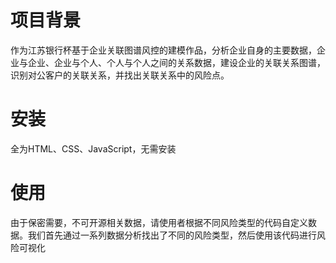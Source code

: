 # 项目背景
作为江苏银行杯基于企业关联图谱风控的建模作品，分析企业自身的主要数据，企业与企业、企业与个人、个人与个人之间的关系数据，建设企业的关联关系图谱，识别对公客户的关联关系，并找出关联关系中的风险点。
# 安装
全为HTML、CSS、JavaScript，无需安装
# 使用
由于保密需要，不可开源相关数据，请使用者根据不同风险类型的代码自定义数据。我们首先通过一系列数据分析找出了不同的风险类型，然后使用该代码进行风险可视化
